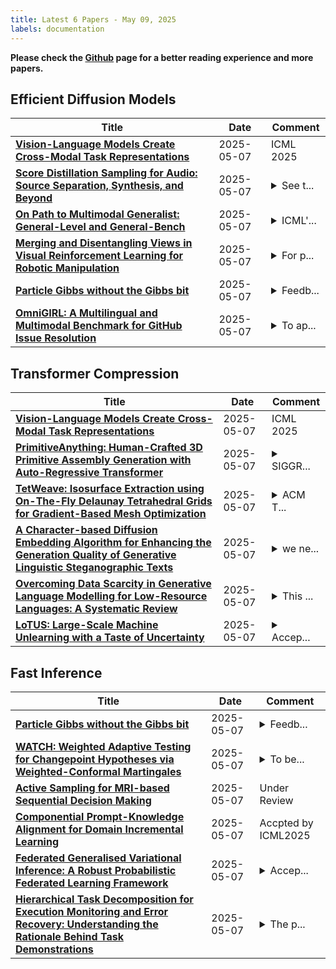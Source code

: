 ```yaml
---
title: Latest 6 Papers - May 09, 2025
labels: documentation
---
```

**Please check the [Github](https://github.com/zezhishao/MTS_Daily_ArXiv) page for a better reading experience and more papers.**

## Efficient Diffusion Models
| **Title** | **Date** | **Comment** |
| --- | --- | --- |
| **[Vision-Language Models Create Cross-Modal Task Representations](http://arxiv.org/abs/2410.22330v2)** | 2025-05-07 | ICML 2025 |
| **[Score Distillation Sampling for Audio: Source Separation, Synthesis, and Beyond](http://arxiv.org/abs/2505.04621v1)** | 2025-05-07 | <details><summary>See t...</summary><p>See the project website at https://research.nvidia.com/labs/toronto-ai/Audio-SDS/</p></details> |
| **[On Path to Multimodal Generalist: General-Level and General-Bench](http://arxiv.org/abs/2505.04620v1)** | 2025-05-07 | <details><summary>ICML'...</summary><p>ICML'25, 305 pages, 115 tables, 177 figures, project page: https://generalist.top/</p></details> |
| **[Merging and Disentangling Views in Visual Reinforcement Learning for Robotic Manipulation](http://arxiv.org/abs/2505.04619v1)** | 2025-05-07 | <details><summary>For p...</summary><p>For project website and code, see https://aalmuzairee.github.io/mad</p></details> |
| **[Particle Gibbs without the Gibbs bit](http://arxiv.org/abs/2505.04611v1)** | 2025-05-07 | <details><summary>Feedb...</summary><p>Feedback most welcome. 12 pages, 1 figure</p></details> |
| **[OmniGIRL: A Multilingual and Multimodal Benchmark for GitHub Issue Resolution](http://arxiv.org/abs/2505.04606v1)** | 2025-05-07 | <details><summary>To ap...</summary><p>To appear at ISSTA'25</p></details> |

## Transformer Compression
| **Title** | **Date** | **Comment** |
| --- | --- | --- |
| **[Vision-Language Models Create Cross-Modal Task Representations](http://arxiv.org/abs/2410.22330v2)** | 2025-05-07 | ICML 2025 |
| **[PrimitiveAnything: Human-Crafted 3D Primitive Assembly Generation with Auto-Regressive Transformer](http://arxiv.org/abs/2505.04622v1)** | 2025-05-07 | <details><summary>SIGGR...</summary><p>SIGGRAPH 2025. 14 pages, 15 figures</p></details> |
| **[TetWeave: Isosurface Extraction using On-The-Fly Delaunay Tetrahedral Grids for Gradient-Based Mesh Optimization](http://arxiv.org/abs/2505.04590v1)** | 2025-05-07 | <details><summary>ACM T...</summary><p>ACM Trans. Graph. 44, 4. SIGGRAPH 2025. 19 pages, 21 figures</p></details> |
| **[A Character-based Diffusion Embedding Algorithm for Enhancing the Generation Quality of Generative Linguistic Steganographic Texts](http://arxiv.org/abs/2505.00977v2)** | 2025-05-07 | <details><summary>we ne...</summary><p>we need to clarify authorship and make further revisions in collaboration with co-authors</p></details> |
| **[Overcoming Data Scarcity in Generative Language Modelling for Low-Resource Languages: A Systematic Review](http://arxiv.org/abs/2505.04531v1)** | 2025-05-07 | <details><summary>This ...</summary><p>This work is currently under review. Please do not cite without permission</p></details> |
| **[LoTUS: Large-Scale Machine Unlearning with a Taste of Uncertainty](http://arxiv.org/abs/2503.18314v3)** | 2025-05-07 | <details><summary>Accep...</summary><p>Accepted as a main conference paper at CVPR 2025 (https://cvpr.thecvf.com/virtual/2025/poster/33292)</p></details> |

## Fast Inference
| **Title** | **Date** | **Comment** |
| --- | --- | --- |
| **[Particle Gibbs without the Gibbs bit](http://arxiv.org/abs/2505.04611v1)** | 2025-05-07 | <details><summary>Feedb...</summary><p>Feedback most welcome. 12 pages, 1 figure</p></details> |
| **[WATCH: Weighted Adaptive Testing for Changepoint Hypotheses via Weighted-Conformal Martingales](http://arxiv.org/abs/2505.04608v1)** | 2025-05-07 | <details><summary>To be...</summary><p>To be published in The International Conference on Machine Learning (ICML), 2025</p></details> |
| **[Active Sampling for MRI-based Sequential Decision Making](http://arxiv.org/abs/2505.04586v1)** | 2025-05-07 | Under Review |
| **[Componential Prompt-Knowledge Alignment for Domain Incremental Learning](http://arxiv.org/abs/2505.04575v1)** | 2025-05-07 | Accpted by ICML2025 |
| **[Federated Generalised Variational Inference: A Robust Probabilistic Federated Learning Framework](http://arxiv.org/abs/2502.00846v2)** | 2025-05-07 | <details><summary>Accep...</summary><p>Accepted at ICML 2025</p></details> |
| **[Hierarchical Task Decomposition for Execution Monitoring and Error Recovery: Understanding the Rationale Behind Task Demonstrations](http://arxiv.org/abs/2505.04565v1)** | 2025-05-07 | <details><summary>The p...</summary><p>The paper has been accepted for publication by the International Journal of Robotics Research (IJRR), 26 pages</p></details> |


